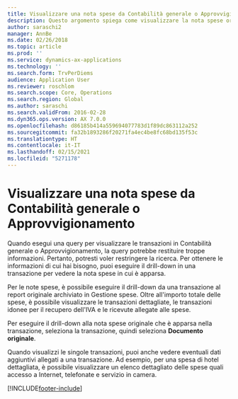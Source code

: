 ```yaml
---
title: Visualizzare una nota spese da Contabilità generale o Approvvigionamento
description: Questo argomento spiega come visualizzare la nota spese originale inclusa in una transazione.
author: saraschi2
manager: AnnBe
ms.date: 02/26/2018
ms.topic: article
ms.prod: ''
ms.service: dynamics-ax-applications
ms.technology: ''
ms.search.form: TrvPerDiems
audience: Application User
ms.reviewer: roschlom
ms.search.scope: Core, Operations
ms.search.region: Global
ms.author: saraschi
ms.search.validFrom: 2016-02-28
ms.dyn365.ops.version: AX 7.0.0
ms.openlocfilehash: d86185b414a559694077783d1f89dc863112a252
ms.sourcegitcommit: fa32b1893286f20271fa4ec4be8fc68bd135f53c
ms.translationtype: HT
ms.contentlocale: it-IT
ms.lasthandoff: 02/15/2021
ms.locfileid: "5271178"
---
```

# <a name="view-an-expense-report-from-general-ledger-or-procurement-and-sourcing"></a>Visualizzare una nota spese da Contabilità generale o Approvvigionamento

Quando esegui una query per visualizzare le transazioni in Contabilità generale o Approvvigionamento, la query potrebbe restituire troppe informazioni. Pertanto, potresti voler restringere la ricerca. Per ottenere le informazioni di cui hai bisogno, puoi eseguire il drill-down in una transazione per vedere la nota spese in cui è apparsa.

Per le note spese, è possibile eseguire il drill-down da una transazione al report originale archiviato in Gestione spese. Oltre all'importo totale delle spese, è possibile visualizzare le transazioni dettagliate, le transazioni idonee per il recupero dell'IVA e le ricevute allegate alle spese.

Per eseguire il drill-down alla nota spese originale che è apparsa nella transazione, seleziona la transazione, quindi seleziona **Documento originale**.

Quando visualizzi le singole transazioni, puoi anche vedere eventuali dati aggiuntivi allegati a una transazione. Ad esempio, per una spesa di hotel dettagliata, è possibile visualizzare un elenco dettagliato delle spese quali accesso a Internet, telefonate e servizio in camera.


[!INCLUDE[footer-include](../includes/footer-banner.md)]